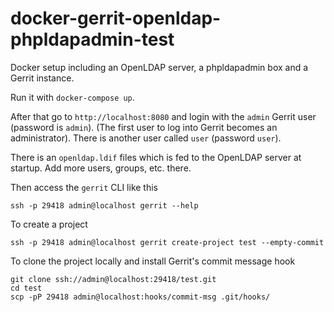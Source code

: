 # docker-gerrit-openldap-phpldapadmin-test

Docker setup including an OpenLDAP server, a phpldapadmin box and a Gerrit
instance.

Run it with `docker-compose up`.

After that go to `http://localhost:8080` and login with the `admin` Gerrit user
(password is `admin`). (The first user to log into Gerrit becomes an
administrator). There is another user called `user` (password `user`).

There is an `openldap.ldif` files which is fed to the OpenLDAP server at
startup. Add more users, groups, etc. there.

Then access the `gerrit` CLI like this

```
ssh -p 29418 admin@localhost gerrit --help
```

To create a project

```
ssh -p 29418 admin@localhost gerrit create-project test --empty-commit
```

To clone the project locally and install Gerrit's commit message hook

```
git clone ssh://admin@localhost:29418/test.git
cd test
scp -pP 29418 admin@localhost:hooks/commit-msg .git/hooks/
```
